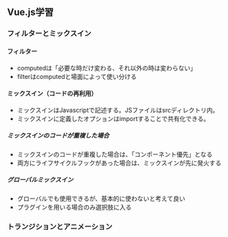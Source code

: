 ## Vue.js学習


### フィルターとミックスイン

#### フィルター

* computedは「必要な時だけ変わる、それ以外の時は変わらない」
* filterはcomputedと場面によって使い分ける


#### ミックスイン（コードの再利用）

* ミックスインはJavascriptで記述する。JSファイルはsrcディレクトリ内。
* ミックスインに定義したオプションはimportすることで共有化できる。

##### ミックスインのコードが重複した場合

* ミックスインのコードが重複した場合は、「コンポーネント優先」となる
* 両方にライフサイクルフックがあった場合は、ミックスインが先に発火する

##### グローバルミックスイン

* グローバルでも使用できるが、基本的に使わないと考えて良い
* プラグインを用いる場合のみ選択肢に入る


### トランジションとアニメーション

#### 